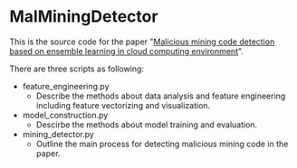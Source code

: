 # MalMiningDetector
This is the source code for the paper "[Malicious mining code detection based on ensemble learning in cloud computing environment](https://authors.elsevier.com/c/1ddLb,ZhUEWLaG)".

There are three scripts as following:

- feature_engineering.py
  - Describe the methods about data analysis and feature engineering including feature vectorizing and visualization.
- model_construction.py
  - Descirbe the methods about model training and evaluation.
- mining_detector.py
  - Outline the main process for detecting malicious mining code in the paper.
